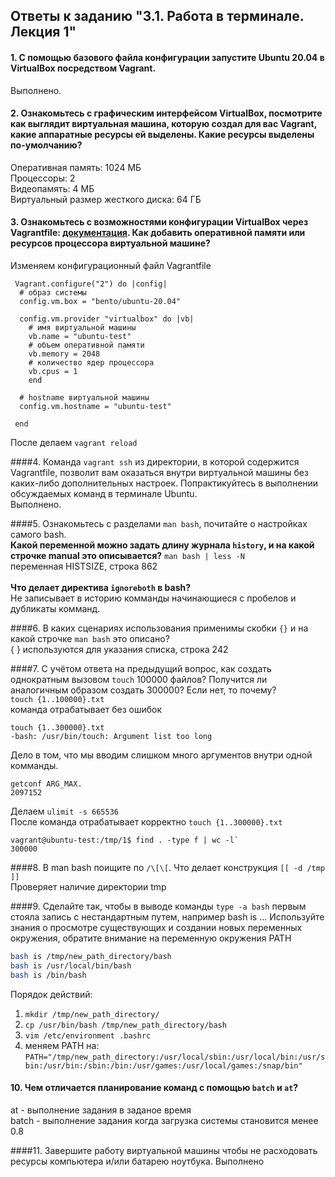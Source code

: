 ## Ответы к заданию "3.1. Работа в терминале. Лекция 1"

#### 1. С помощью базового файла конфигурации запустите Ubuntu 20.04 в VirtualBox посредством Vagrant. <br>
Выполнено.
    
#### 2. Ознакомьтесь с графическим интерфейсом VirtualBox, посмотрите как выглядит виртуальная машина, которую создал для вас Vagrant, какие аппаратные ресурсы ей выделены. Какие ресурсы выделены по-умолчанию? <br>
Оперативная память: 1024 МБ <br>
Процессоры: 2 <br>
Видеопамять: 4 МБ <br>
Виртуальный размер жесткого диска: 64 ГБ <br>


#### 3. Ознакомьтесь с возможностями конфигурации VirtualBox через Vagrantfile: [документация](https://www.vagrantup.com/docs/providers/virtualbox/configuration.html). Как добавить оперативной памяти или ресурсов процессора виртуальной машине? <br>
Изменяем конфигурационный файл Vagrantfile

	 Vagrant.configure("2") do |config|
	  # образ системы
	  config.vm.box = "bento/ubuntu-20.04"
	
	  config.vm.provider "virtualbox" do |vb|
	    # имя виртуальной машины
	    vb.name = "ubuntu-test"
	    # объем оперативной памяти
	    vb.memory = 2048
	    # количество ядер процессора
	    vb.cpus = 1
	    end
	
	  # hostname виртуальной машины
	  config.vm.hostname = "ubuntu-test"
	
	 end

После делаем `vagrant reload`


####4. Команда `vagrant ssh` из директории, в которой содержится Vagrantfile, позволит вам оказаться внутри виртуальной машины без каких-либо дополнительных настроек. Попрактикуйтесь в выполнении обсуждаемых команд в терминале Ubuntu. <br>
Выполнено.


####5. Ознакомьтесь с разделами `man bash`, почитайте о настройках самого bash.<br> 
**Какой переменной можно задать длину журнала `history`, и на какой строчке manual это описывается?** 
`man bash | less -N` <br>
переменная HISTSIZE, строка 862 <br><br>
**Что делает директива `ignoreboth` в bash?** <br>
Не записывает в историю комманды начинающиеся с пробелов и дубликаты комманд.


####6. В каких сценариях использования применимы скобки `{}` и на какой строчке `man bash` это описано? <br>
{ } используются для указания списка, строка 242


####7. С учётом ответа на предыдущий вопрос, как создать однократным вызовом `touch` 100000 файлов? Получится ли аналогичным образом создать 300000? Если нет, то почему? <br>
`touch {1..100000}.txt`<br>
команда отрабатывает без ошибок <br>

``` 
touch {1..300000}.txt 
-bash: /usr/bin/touch: Argument list too long 
```

Дело в том, что мы вводим слишком много аргументов внутри одной комманды. <br>

```
getconf ARG_MAX.
2097152
```

Делаем `ulimit -s 665536` <br>
После команда отрабатывает корректно `touch {1..300000}.txt` <br>

```
vagrant@ubuntu-test:/tmp/1$ find . -type f | wc -l`
300000
```


####8. В man bash поищите по `/\[\[`. Что делает конструкция `[[ -d /tmp ]]` <br>
Проверяет наличие директории tmp


####9. Сделайте так, чтобы в выводе команды `type -a bash` первым стояла запись с нестандартным путем, например bash is ... Используйте знания о просмотре существующих и создании новых переменных окружения, обратите внимание на переменную окружения PATH

```bash
bash is /tmp/new_path_directory/bash
bash is /usr/local/bin/bash
bash is /bin/bash
```

 
 Порядок действий: <br>
 1. `mkdir /tmp/new_path_directory/` <br>
 2. `cp /usr/bin/bash /tmp/new_path_directory/bash` <br>
 3. `vim /etc/environment .bashrc` <br>
 4. меняем PATH на: <br>
 `PATH="/tmp/new_path_directory:/usr/local/sbin:/usr/local/bin:/usr/sbin:/usr/bin:/sbin:/bin:/usr/games:/usr/local/games:/snap/bin"`


#### 10. Чем отличается планирование команд с помощью `batch` и `at`? <br>
at - выполнение задания в заданое время <br>
batch - выполнение задания когда загрузка системы становится менее 0.8


####11. Завершите работу виртуальной машины чтобы не расходовать ресурсы компьютера и/или батарею ноутбука.
Выполнено
